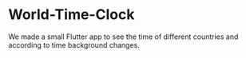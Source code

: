 # World-Time-Clock
We made a small Flutter app to see the time of different countries and according to time background changes.

